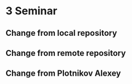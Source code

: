 # 3 Seminar

## Change from local repository

## Change from remote repository

## Change from Plotnikov Alexey